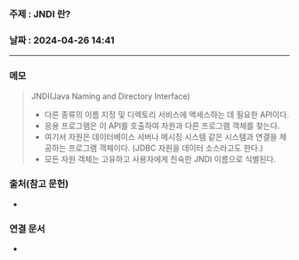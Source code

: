 ### 주제 : JNDI 란?

### 날짜 : 2024-04-26 14:41
----
### 메모
> JNDI(Java Naming and Directory Interface)
> 	- 다른 종류의 이름 지정 및 디렉토리 서비스에 액세스하는 데 필요한 API이다.
> 	- 응용 프로그램은 이 API를 호출하여 자원과 다른 프로그램 객체를 찾는다.
> 	- 여기서 자원은 데이터베이스 서버나 메시징 시스템 같은 시스템과 연결을 제공하는 프로그램 객체이다. (JDBC 자원을 데이터 소스라고도 한다.)
> 	- 모든 자원 객체는 고유하고 사용자에게 친숙한 JNDI 이름으로 식별된다.

### 출처(참고 문헌)
-

### 연결 문서
-
